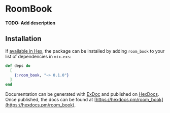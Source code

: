 # RoomBook

**TODO: Add description**

## Installation

If [available in Hex](https://hex.pm/docs/publish), the package can be installed
by adding `room_book` to your list of dependencies in `mix.exs`:

```elixir
def deps do
  [
    {:room_book, "~> 0.1.0"}
  ]
end
```

Documentation can be generated with [ExDoc](https://github.com/elixir-lang/ex_doc)
and published on [HexDocs](https://hexdocs.pm). Once published, the docs can
be found at [https://hexdocs.pm/room_book](https://hexdocs.pm/room_book).

